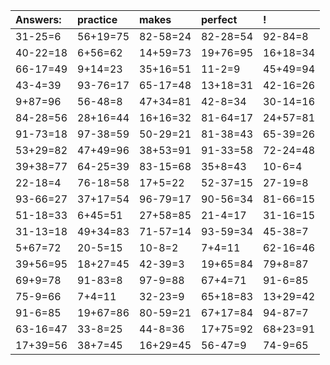 | Answers: | practice | makes | perfect | ! |
| :--- | :--- | :--- | :--- | :--- |
| 31-25=6 | 56+19=75 | 82-58=24 | 82-28=54 | 92-84=8 | 
| 40-22=18 | 6+56=62 | 14+59=73 | 19+76=95 | 16+18=34 | 
| 66-17=49 | 9+14=23 | 35+16=51 | 11-2=9 | 45+49=94 | 
| 43-4=39 | 93-76=17 | 65-17=48 | 13+18=31 | 42-16=26 | 
| 9+87=96 | 56-48=8 | 47+34=81 | 42-8=34 | 30-14=16 | 
| 84-28=56 | 28+16=44 | 16+16=32 | 81-64=17 | 24+57=81 | 
| 91-73=18 | 97-38=59 | 50-29=21 | 81-38=43 | 65-39=26 | 
| 53+29=82 | 47+49=96 | 38+53=91 | 91-33=58 | 72-24=48 | 
| 39+38=77 | 64-25=39 | 83-15=68 | 35+8=43 | 10-6=4 | 
| 22-18=4 | 76-18=58 | 17+5=22 | 52-37=15 | 27-19=8 | 
| 93-66=27 | 37+17=54 | 96-79=17 | 90-56=34 | 81-66=15 | 
| 51-18=33 | 6+45=51 | 27+58=85 | 21-4=17 | 31-16=15 | 
| 31-13=18 | 49+34=83 | 71-57=14 | 93-59=34 | 45-38=7 | 
| 5+67=72 | 20-5=15 | 10-8=2 | 7+4=11 | 62-16=46 | 
| 39+56=95 | 18+27=45 | 42-39=3 | 19+65=84 | 79+8=87 | 
| 69+9=78 | 91-83=8 | 97-9=88 | 67+4=71 | 91-6=85 | 
| 75-9=66 | 7+4=11 | 32-23=9 | 65+18=83 | 13+29=42 | 
| 91-6=85 | 19+67=86 | 80-59=21 | 67+17=84 | 94-87=7 | 
| 63-16=47 | 33-8=25 | 44-8=36 | 17+75=92 | 68+23=91 | 
| 17+39=56 | 38+7=45 | 16+29=45 | 56-47=9 | 74-9=65 | 
